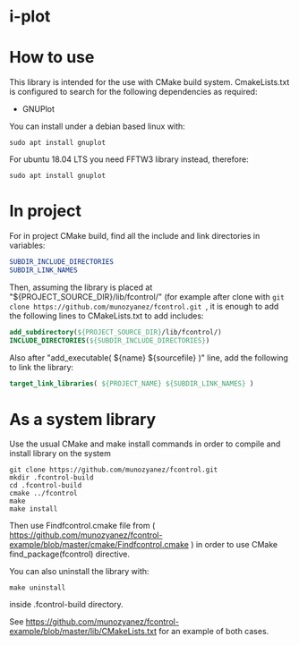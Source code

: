 # i-plot

# How to use

This library is intended for the use with CMake build system. CmakeLists.txt is configured to search for the following dependencies as required:
* GNUPlot

You can install under a debian based linux with:
```
sudo apt install gnuplot
```
For ubuntu 18.04 LTS you need FFTW3 library instead, therefore:
```
sudo apt install gnuplot
```


# In project
For in project CMake build, find all the include and link directories in variables:

```cmake
SUBDIR_INCLUDE_DIRECTORIES
SUBDIR_LINK_NAMES
```

Then, assuming the library is placed at "${PROJECT_SOURCE_DIR}/lib/fcontrol/" (for example after clone with ``git clone https://github.com/munozyanez/fcontrol.git ``, it is enough to add the following lines to CMakeLists.txt to add includes:

```cmake
add_subdirectory(${PROJECT_SOURCE_DIR}/lib/fcontrol/)
INCLUDE_DIRECTORIES(${SUBDIR_INCLUDE_DIRECTORIES})
```

Also after "add_executable( ${name} ${sourcefile} )" line, add the following to link the library:

```cmake
target_link_libraries( ${PROJECT_NAME} ${SUBDIR_LINK_NAMES} )
```
# As a system library
Use the usual CMake and make install commands in order to compile and install library on the system

```
git clone https://github.com/munozyanez/fcontrol.git
mkdir .fcontrol-build
cd .fcontrol-build
cmake ../fcontrol
make
make install
```

Then use Findfcontrol.cmake file from ( https://github.com/munozyanez/fcontrol-example/blob/master/cmake/Findfcontrol.cmake ) in order to use CMake find_package(fcontrol) directive.

You can also uninstall the library with:

```
make uninstall
```
inside .fcontrol-build directory.

See https://github.com/munozyanez/fcontrol-example/blob/master/lib/CMakeLists.txt for an example of both cases.
